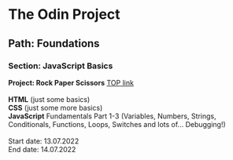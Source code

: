 # The Odin Project
## Path: Foundations
### Section: JavaScript Basics
**Project: Rock Paper Scissors** [TOP link](https://www.theodinproject.com/lessons/foundations-rock-paper-scissors)<br><br>
**HTML** (just some basics)<br>
**CSS** (just some more basics)<br>
**JavaScript** Fundamentals Part 1-3 (Variables, Numbers, Strings, Conditionals, Functions, Loops, Switches and lots of... Debugging!)<br><br>
Start date: 13.07.2022<br>
End date: 14.07.2022